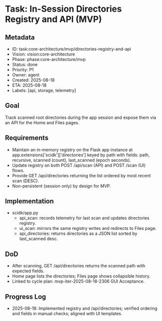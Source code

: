 # Task: In-Session Directories Registry and API (MVP)

## Metadata
- ID: task:core-architecture/mvp/directories-registry-and-api
- Vision: vision:core-architecture
- Phase: phase:core-architecture/mvp
- Status: done
- Priority: P1
- Owner: agent
- Created: 2025-08-18
- ETA: 2025-08-18
- Labels: [api, storage, telemetry]

## Goal
Track scanned root directories during the app session and expose them via an API for the Home and Files pages.

## Requirements
- Maintain an in-memory registry on the Flask app instance at app.extensions['scidk']['directories'] keyed by path with fields: path, recursive, scanned (count), last_scanned (epoch seconds).
- Update registry on both POST /api/scan (API) and POST /scan (UI) flows.
- Provide GET /api/directories returning the list ordered by most recent scan (DESC).
- Non-persistent (session only) by design for MVP.

## Implementation
- scidk/app.py
  - api_scan: records telemetry for last scan and updates directories registry.
  - ui_scan: mirrors the same registry writes and redirects to Files page.
  - api_directories: returns directories as a JSON list sorted by last_scanned desc.

## DoD
- After scanning, GET /api/directories returns the scanned path with expected fields.
- Home page lists the directories; Files page shows collapsible history.
- Linked to cycle plan: mvp-iter-2025-08-18-2306 GUI Acceptance.

## Progress Log
- 2025-08-18: Implemented registry and /api/directories; verified ordering and fields in manual checks; aligned with UI templates.
